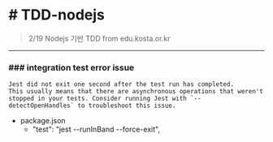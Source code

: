 # # TDD-nodejs

> 2/19 Nodejs 기반 TDD from edu.kosta.or.kr

---

### ### integration test error issue
```
Jest did not exit one second after the test run has completed.
This usually means that there are asynchronous operations that weren't stopped in your tests. Consider running Jest with `--detectOpenHandles` to troubleshoot this issue.
```
- package.json
    - "test": "jest --runInBand --force-exit",